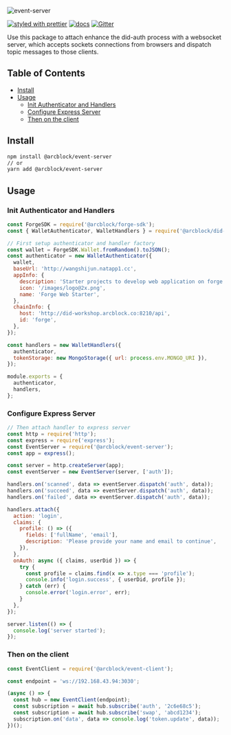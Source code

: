 ![event-server](https://www.arcblock.io/.netlify/functions/badge/?text=event-server)

[![styled with prettier](https://img.shields.io/badge/styled_with-prettier-ff69b4.svg)](https://github.com/prettier/prettier)
[![docs](https://img.shields.io/badge/powered%20by-arcblock-green.svg)](https://docs.arcblock.io)
[![Gitter](https://badges.gitter.im/ArcBlock/community.svg)](https://gitter.im/ArcBlock/community?utm_source=badge&utm_medium=badge&utm_campaign=pr-badge)

Use this package to attach enhance the did-auth process with a websocket server, which accepts sockets connections from browsers and dispatch topic messages to those clients.


## Table of Contents

* [Install](#install)
* [Usage](#usage)
  * [Init Authenticator and Handlers](#init-authenticator-and-handlers)
  * [Configure Express Server](#configure-express-server)
  * [Then on the client](#then-on-the-client)


## Install

```sh
npm install @arcblock/event-server
// or
yarn add @arcblock/event-server
```


## Usage

### Init Authenticator and Handlers

```javascript
const ForgeSDK = require('@arcblock/forge-sdk');
const { WalletAuthenticator, WalletHandlers } = require('@arcblock/did-connect-js');

// First setup authenticator and handler factory
const wallet = ForgeSDK.Wallet.fromRandom().toJSON();
const authenticator = new WalletAuthenticator({
  wallet,
  baseUrl: 'http://wangshijun.natapp1.cc',
  appInfo: {
    description: 'Starter projects to develop web application on forge',
    icon: '/images/logo@2x.png',
    name: 'Forge Web Starter',
  },
  chainInfo: {
    host: 'http://did-workshop.arcblock.co:8210/api',
    id: 'forge',
  },
});

const handlers = new WalletHandlers({
  authenticator,
  tokenStorage: new MongoStorage({ url: process.env.MONGO_URI }),
});

module.exports = {
  authenticator,
  handlers,
};
```

### Configure Express Server

```javascript
// Then attach handler to express server
const http = require('http');
const express = require('express');
const EventServer = require('@arcblock/event-server');
const app = express();

const server = http.createServer(app);
const eventServer = new EventServer(server, ['auth']);

handlers.on('scanned', data => eventServer.dispatch('auth', data));
handlers.on('succeed', data => eventServer.dispatch('auth', data));
handlers.on('failed', data => eventServer.dispatch('auth', data));

handlers.attach({
  action: 'login',
  claims: {
    profile: () => ({
      fields: ['fullName', 'email'],
      description: 'Please provide your name and email to continue',
    }),
  },
  onAuth: async ({ claims, userDid }) => {
    try {
      const profile = claims.find(x => x.type === 'profile');
      console.info('login.success', { userDid, profile });
    } catch (err) {
      console.error('login.error', err);
    }
  },
});

server.listen(() => {
  console.log('server started');
});
```

### Then on the client

```javascript
const EventClient = require('@arcblock/event-client');

const endpoint = 'ws://192.168.43.94:3030';

(async () => {
  const hub = new EventClient(endpoint);
  const subscription = await hub.subscribe('auth', '2c6e68c5');
  const subscription = await hub.subscribe('swap', 'abcd1234');
  subscription.on('data', data => console.log('token.update', data));
})();
```
